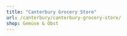 ```yaml
---
title: "Canterbury Grocery Store"
url: /canterbury/canterbury-grocery-store/
shop: Gemüse & Obst
---
```


